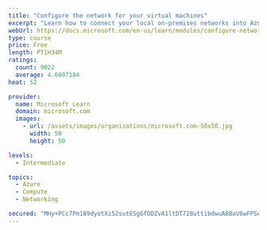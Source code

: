 ```yaml
---
title: "Configure the network for your virtual machines"
excerpt: "Learn how to connect your local on-premises networks into Azure using virtual networks, VPN gateways, and Azure ExpressRoute."
webUrl: https://docs.microsoft.com/en-us/learn/modules/configure-network-for-azure-virtual-machines/
type: course
price: Free
length: PT1H34M
ratings:
  count: 9022
  average: 4.6607184
heat: 52

provider:
  name: Microsoft Learn
  domain: microsoft.com
  images:
    - url: /assets/images/organizations/microsoft.com-50x50.jpg
      width: 50
      height: 50

levels:
  - Intermediate

topics:
  - Azure
  - Compute
  - Networking

secured: "MHy+PCc7Pm189dyotXi52sutESgGfDDZvA1ltDT728uttibdwuA8BaV6wFPSebQJ/ccOFh5OZeZFTzRY/JJS+F6wKIK0xDcEcW2tUquppJySlM2cN4ecRh73UwS7Ob8XfGRrr6ZGI0rh8FXgBZc8O8fc8gbasGriSezsFapIkbfWVDAriHboIXx4tUAmoos/RuH5s8LJWfEoJaUKVZEaeRpKzSpSGz/qYeEFi4AbKCFXWJvXYN++sp2h7VvrS/IGv3jLYsuhfI7gifVbBCbfD3ZO8y0wMXILxUEhe3attlSrSc3TM4egmVmYdv6N/IUfliLu2Z8jB+w/1MNXi+5yT6pXFSJzVq3pYLT+wYdONFjF1lDD+xjGjRh0vT0TJFl7URRm9Hg+M2+HyIb7y8ybzlkZurXwmfXNFqIvz7YKmdg=;pkD9NJxwxT7KQ8ZAHYGrVw=="
---
```


